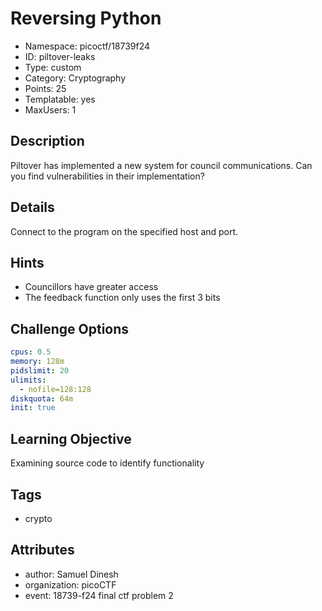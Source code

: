 # Reversing Python

- Namespace: picoctf/18739f24
- ID: piltover-leaks
- Type: custom
- Category: Cryptography
- Points: 25
- Templatable: yes
- MaxUsers: 1

## Description

Piltover has implemented a new system for council communications. Can you find vulnerabilities in their implementation?

## Details

Connect to the program on the specified host and port. 

## Hints

- Councillors have greater access
- The feedback function only uses the first 3 bits

## Challenge Options

```yaml
cpus: 0.5
memory: 128m
pidslimit: 20
ulimits:
  - nofile=128:128
diskquota: 64m
init: true
```

## Learning Objective

Examining source code to identify functionality

## Tags

- crypto

## Attributes

- author: Samuel Dinesh
- organization: picoCTF
- event: 18739-f24 final ctf problem 2
